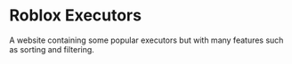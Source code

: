 # Roblox Executors

A website containing some popular executors but with many features such as sorting and filtering.
